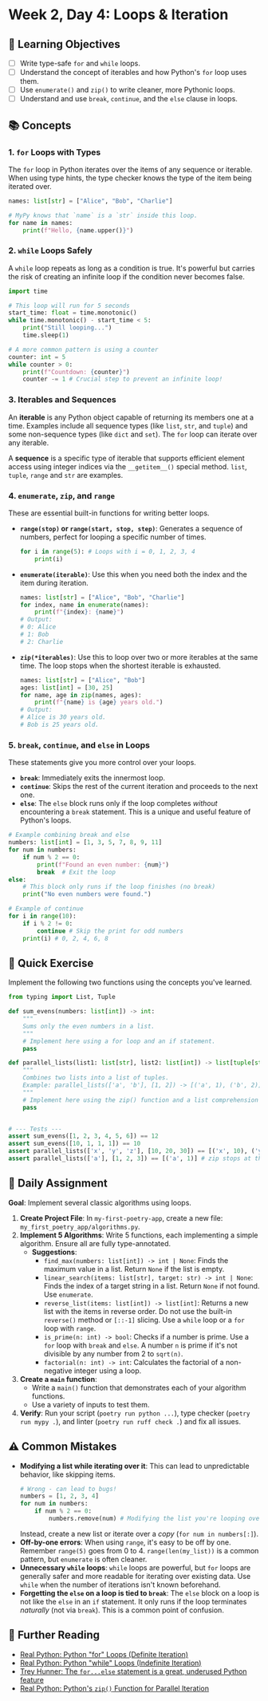 # Week 2, Day 4: Loops & Iteration

## 🎯 Learning Objectives
- [ ] Write type-safe `for` and `while` loops.
- [ ] Understand the concept of iterables and how Python's `for` loop uses them.
- [ ] Use `enumerate()` and `zip()` to write cleaner, more Pythonic loops.
- [ ] Understand and use `break`, `continue`, and the `else` clause in loops.

## 📚 Concepts

### 1. `for` Loops with Types
The `for` loop in Python iterates over the items of any sequence or iterable. When using type hints, the type checker knows the type of the item being iterated over.

```python
names: list[str] = ["Alice", "Bob", "Charlie"]

# MyPy knows that `name` is a `str` inside this loop.
for name in names:
    print(f"Hello, {name.upper()}")
```

### 2. `while` Loops Safely
A `while` loop repeats as long as a condition is true. It's powerful but carries the risk of creating an infinite loop if the condition never becomes false.

```python
import time

# This loop will run for 5 seconds
start_time: float = time.monotonic()
while time.monotonic() - start_time < 5:
    print("Still looping...")
    time.sleep(1)

# A more common pattern is using a counter
counter: int = 5
while counter > 0:
    print(f"Countdown: {counter}")
    counter -= 1 # Crucial step to prevent an infinite loop!
```

### 3. Iterables and Sequences
An **iterable** is any Python object capable of returning its members one at a time. Examples include all sequence types (like `list`, `str`, and `tuple`) and some non-sequence types (like `dict` and `set`). The `for` loop can iterate over any iterable.

A **sequence** is a specific type of iterable that supports efficient element access using integer indices via the `__getitem__()` special method. `list`, `tuple`, `range` and `str` are examples.

### 4. `enumerate`, `zip`, and `range`
These are essential built-in functions for writing better loops.

- **`range(stop)` or `range(start, stop, step)`**: Generates a sequence of numbers, perfect for looping a specific number of times.
  ```python
  for i in range(5): # Loops with i = 0, 1, 2, 3, 4
      print(i)
  ```
- **`enumerate(iterable)`**: Use this when you need both the index and the item during iteration.
  ```python
  names: list[str] = ["Alice", "Bob", "Charlie"]
  for index, name in enumerate(names):
      print(f"{index}: {name}")
  # Output:
  # 0: Alice
  # 1: Bob
  # 2: Charlie
  ```
- **`zip(*iterables)`**: Use this to loop over two or more iterables at the same time. The loop stops when the shortest iterable is exhausted.
  ```python
  names: list[str] = ["Alice", "Bob"]
  ages: list[int] = [30, 25]
  for name, age in zip(names, ages):
      print(f"{name} is {age} years old.")
  # Output:
  # Alice is 30 years old.
  # Bob is 25 years old.
  ```

### 5. `break`, `continue`, and `else` in Loops
These statements give you more control over your loops.
- **`break`**: Immediately exits the innermost loop.
- **`continue`**: Skips the rest of the current iteration and proceeds to the next one.
- **`else`**: The `else` block runs only if the loop completes *without* encountering a `break` statement. This is a unique and useful feature of Python's loops.

```python
# Example combining break and else
numbers: list[int] = [1, 3, 5, 7, 8, 9, 11]
for num in numbers:
    if num % 2 == 0:
        print(f"Found an even number: {num}")
        break  # Exit the loop
else:
    # This block only runs if the loop finishes (no break)
    print("No even numbers were found.")

# Example of continue
for i in range(10):
    if i % 2 != 0:
        continue # Skip the print for odd numbers
    print(i) # 0, 2, 4, 6, 8
```

## 🔹 Quick Exercise

Implement the following two functions using the concepts you've learned.

```python
from typing import List, Tuple

def sum_evens(numbers: list[int]) -> int:
    """
    Sums only the even numbers in a list.
    """
    # Implement here using a for loop and an if statement.
    pass

def parallel_lists(list1: list[str], list2: list[int]) -> list[tuple[str, int]]:
    """
    Combines two lists into a list of tuples.
    Example: parallel_lists(['a', 'b'], [1, 2]) -> [('a', 1), ('b', 2)]
    """
    # Implement here using the zip() function and a list comprehension (or a loop).
    pass


# --- Tests ---
assert sum_evens([1, 2, 3, 4, 5, 6]) == 12
assert sum_evens([10, 1, 1, 1]) == 10
assert parallel_lists(['x', 'y', 'z'], [10, 20, 30]) == [('x', 10), ('y', 20), ('z', 30)]
assert parallel_lists(['a'], [1, 2, 3]) == [('a', 1)] # zip stops at the shortest list
```

## 📝 Daily Assignment
**Goal**: Implement several classic algorithms using loops.

1.  **Create Project File**: In `my-first-poetry-app`, create a new file: `my_first_poetry_app/algorithms.py`.
2.  **Implement 5 Algorithms**: Write 5 functions, each implementing a simple algorithm. Ensure all are fully type-annotated.
    - **Suggestions**:
        - `find_max(numbers: list[int]) -> int | None`: Finds the maximum value in a list. Return `None` if the list is empty.
        - `linear_search(items: list[str], target: str) -> int | None`: Finds the index of a target string in a list. Return `None` if not found. Use `enumerate`.
        - `reverse_list(items: list[int]) -> list[int]`: Returns a new list with the items in reverse order. Do not use the built-in `reverse()` method or `[::-1]` slicing. Use a `while` loop or a `for` loop with `range`.
        - `is_prime(n: int) -> bool`: Checks if a number is prime. Use a `for` loop with `break` and `else`. A number `n` is prime if it's not divisible by any number from 2 to `sqrt(n)`.
        - `factorial(n: int) -> int`: Calculates the factorial of a non-negative integer using a loop.
3.  **Create a `main` function**:
    - Write a `main()` function that demonstrates each of your algorithm functions.
    - Use a variety of inputs to test them.
4.  **Verify**: Run your script (`poetry run python ...`), type checker (`poetry run mypy .`), and linter (`poetry run ruff check .`) and fix all issues.

## ⚠️ Common Mistakes
- **Modifying a list while iterating over it**: This can lead to unpredictable behavior, like skipping items.
  ```python
  # Wrong - can lead to bugs!
  numbers = [1, 2, 3, 4]
  for num in numbers:
      if num % 2 == 0:
          numbers.remove(num) # Modifying the list you're looping over
  ```
  Instead, create a new list or iterate over a *copy* (`for num in numbers[:]`).
- **Off-by-one errors**: When using `range`, it's easy to be off by one. Remember `range(5)` goes from 0 to 4. `range(len(my_list))` is a common pattern, but `enumerate` is often cleaner.
- **Unnecessary `while` loops**: `while` loops are powerful, but `for` loops are generally safer and more readable for iterating over existing data. Use `while` when the number of iterations isn't known beforehand.
- **Forgetting the `else` on a loop is tied to `break`**: The `else` block on a loop is not like the `else` in an `if` statement. It only runs if the loop terminates *naturally* (not via `break`). This is a common point of confusion.

## 📖 Further Reading
- [Real Python: Python "for" Loops (Definite Iteration)](https://realpython.com/python-for-loop/)
- [Real Python: Python "while" Loops (Indefinite Iteration)](https://realpython.com/python-while-loop/)
- [Trey Hunner: The `for...else` statement is a great, underused Python feature](https://treyhunner.com/2019/05/python-for-else/)
- [Real Python: Python's `zip()` Function for Parallel Iteration](https://realpython.com/python-zip-function/)
